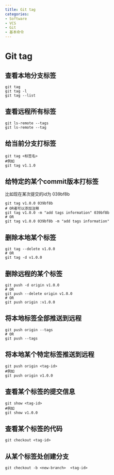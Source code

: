 ```yaml
---
title: Git tag
categories:
- Software
- VCS
- Git
- 基本命令
---
```

# Git tag

## 查看本地分支标签

```shell
git tag
git tag -l
git tag --list
```

## 查看远程所有标签

```shell
git ls-remote --tags
git ls-remote --tag
```

## 给当前分支打标签

```shell
git tag <标签名>
#例如
git tag v1.1.0
```

## 给特定的某个commit版本打标签

比如现在某次提交的id为 039bf8b

```shell
git tag v1.0.0 039bf8b
# OR者可以添加注释
git tag v1.0.0 -m "add tags information" 039bf8b
# OR
git tag v1.0.0 039bf8b -m "add tags information"
```

## 删除本地某个标签

```shell
git tag --delete v1.0.0
# OR
git tag -d v1.0.0
```

## 删除远程的某个标签

```shell
git push -d origin v1.0.0
# OR
git push --delete origin v1.0.0
# OR
git push origin :v1.0.0
```

## 将本地标签全部推送到远程

```shell
git push origin --tags
# OR
git push --tags
```

## 将本地某个特定标签推送到远程

```shell
git push origin <tag-id>
#例如
git push origin v1.0.0
```

## 查看某个标签的提交信息

```shell
git show <tag-id>
#例如
git show v1.0.0
```

## 查看某个标签的代码

```shell
git checkout <tag-id>
```

## 从某个标签处创建分支

```shell
git checkout -b <new-branch>  <tag-id>
```

